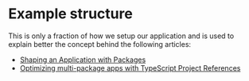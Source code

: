 # Example structure

This is only a fraction of how we setup our application and is used to explain better the concept behind the following articles:

- [Shaping an Application with Packages](https://ebaytech.berlin/shaping-an-application-with-packages-699027099ed5)
- [Optimizing multi-package apps with TypeScript Project References](https://ebaytech.berlin/optimizing-multi-package-apps-with-typescript-project-references-d5c57a3b4440)
